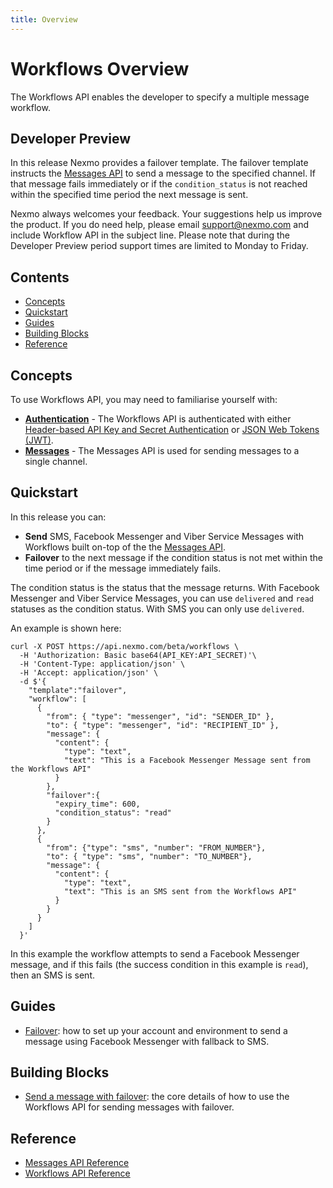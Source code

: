 ```yaml
---
title: Overview
---
```


# Workflows Overview

The Workflows API enables the developer to specify a multiple message workflow.

## Developer Preview

In this release Nexmo provides a failover template. The failover template instructs the [Messages API](messages-and-workflows-apis/messages/overview) to send a message to the specified channel. If that message fails immediately or if the `condition_status` is not reached within the specified time period the next message is sent.

Nexmo always welcomes your feedback. Your suggestions help us improve the product. If you do need help, please email [support@nexmo.com](mailto:support@nexmo.com) and include Workflow API in the subject line. Please note that during the Developer Preview period support times are limited to Monday to Friday.

## Contents

* [Concepts](#concepts)
* [Quickstart](#quickstart)
* [Guides](#guides)
* [Building Blocks](#building-blocks)
* [Reference](#reference)

## Concepts

To use Workflows API, you may need to familiarise yourself with:

* **[Authentication](/concepts/guides/authentication)** - The Workflows API is authenticated with either [Header-based API Key and Secret Authentication](/concepts/guides/authentication#header-based-api-key-secret-authentication) or [JSON Web Tokens (JWT)](/concepts/guides/authentication#json-web-tokens-jwt).
* **[Messages](/messages-and-workflows-apis/messages/overview)** - The Messages API is used for sending messages to a single channel.

## Quickstart

In this release you can:

* **Send** SMS, Facebook Messenger and Viber Service Messages with Workflows built on-top of the the [Messages API](/messages-and-workflows-apis/messages/overview).
* **Failover** to the next message if the condition status is not met within the time period or if the message immediately fails.

The condition status is the status that the message returns. With Facebook Messenger and Viber Service Messages, you can use `delivered` and `read` statuses as the condition status. With SMS you can only use `delivered`.

An example is shown here:

```
curl -X POST https://api.nexmo.com/beta/workflows \
  -H 'Authorization: Basic base64(API_KEY:API_SECRET)'\
  -H 'Content-Type: application/json' \
  -H 'Accept: application/json' \
  -d $'{
    "template":"failover",
    "workflow": [
      {
        "from": { "type": "messenger", "id": "SENDER_ID" },
        "to": { "type": "messenger", "id": "RECIPIENT_ID" },
        "message": {
          "content": {
            "type": "text",
            "text": "This is a Facebook Messenger Message sent from the Workflows API"
          }
        },
        "failover":{
          "expiry_time": 600,
          "condition_status": "read"
        }
      },
      {
        "from": {"type": "sms", "number": "FROM_NUMBER"},
        "to": { "type": "sms", "number": "TO_NUMBER"},
        "message": {
          "content": {
            "type": "text",
            "text": "This is an SMS sent from the Workflows API"
          }
        }
      }
    ]
  }'
```

In this example the workflow attempts to send a Facebook Messenger message, and if this fails (the success condition in this example is `read`), then an SMS is sent.

## Guides

* [Failover](/messages-and-workflows-apis/workflows/guides/failover): how to set up your account and environment to send a message using Facebook Messenger with fallback to SMS.

## Building Blocks

* [Send a message with failover](/messages-and-workflows-apis/workflows/building-blocks/send-a-message-with-failover): the core details of how to use the Workflows API for sending messages with failover.

## Reference

* [Messages API Reference](/api/messages-and-workflows-apis/messages)
* [Workflows API Reference](/api/messages-and-workflows-apis/workflows)
